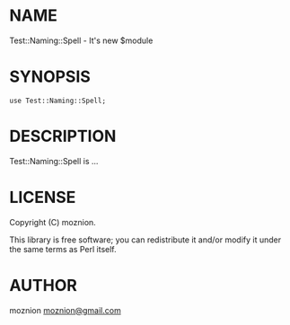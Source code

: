 
# NAME

Test::Naming::Spell - It's new $module

# SYNOPSIS

    use Test::Naming::Spell;

# DESCRIPTION

Test::Naming::Spell is ...

# LICENSE

Copyright (C) moznion.

This library is free software; you can redistribute it and/or modify
it under the same terms as Perl itself.

# AUTHOR

moznion <moznion@gmail.com>
